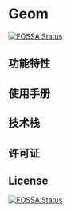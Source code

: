# Geom
[![FOSSA Status](https://app.fossa.com/api/projects/git%2Bgithub.com%2Fxezzon%2Fgeom-spring-boot.svg?type=shield)](https://app.fossa.com/projects/git%2Bgithub.com%2Fxezzon%2Fgeom-spring-boot?ref=badge_shield)


## 功能特性

## 使用手册

## 技术栈

## 许可证


## License
[![FOSSA Status](https://app.fossa.com/api/projects/git%2Bgithub.com%2Fxezzon%2Fgeom-spring-boot.svg?type=large)](https://app.fossa.com/projects/git%2Bgithub.com%2Fxezzon%2Fgeom-spring-boot?ref=badge_large)